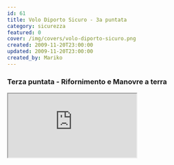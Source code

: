 ```yaml
---
id: 61
title: Volo Diporto Sicuro - 3a puntata
category: sicurezza
featured: 0
cover: /img/covers/volo-diporto-sicuro.png
created: 2009-11-20T23:00:00
updated: 2009-11-20T23:00:00
created_by: Mariko
---
```


### Terza puntata - Rifornimento e Manovre a terra

<iframe src="https://www.youtube.com/embed/iDCHp7vi3ZI/?controls=1" allow="fullscreen"></iframe>
